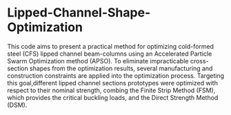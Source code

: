# Lipped-Channel-Shape-Optimization

This code aims to present a practical method for optimizing cold-formed steel (CFS) lipped channel beam-columns using an Accelerated Particle Swarm Optimization method (APSO). To eliminate impracticable cross-section shapes from the optimization results, several manufacturing and construction constraints are applied into the optimization process. Targeting this goal,different lipped channel sections prototypes were optimized with respect to their nominal strength, combing the Finite Strip Method (FSM), which provides the critical buckling loads, and the Direct Strength Method (DSM).
